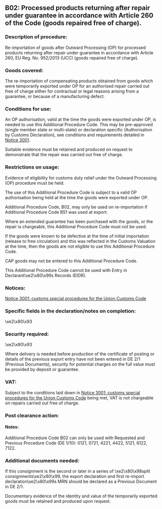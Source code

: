 B02: Processed products returning after repair under guarantee in accordance with Article 260 of the Code (goods repaired free of charge).
------------------------------------------------------------------------------------------------------------------------------------------

### Description of procedure:

Re-importation of goods after Outward Processing (OP) for processed products returning after repair under guarantee in accordance with Article 260, EU Reg. No. 952/2013 (UCC) (goods repaired free of charge).

### Goods covered:

The re-importation of compensating products obtained from goods which were temporarily exported under OP for an authorised repair carried out free of charge either for contractual or legal reasons arising from a guarantee, or because of a manufacturing defect.

### Conditions for use:

An OP authorisation, valid at the time the goods were exported under OP, is needed to use this Additional Procedure Code. This may be pre-approved (single member state or multi-state) or declaration specific (Authorisation by Customs Declaration), see conditions and requirements detailed in [Notice 3001](https://www.gov.uk/government/publications/notice-3001-special-procedures-for-the-union-customs-code).

Suitable evidence must be retained and produced on request to demonstrate that the repair was carried out free of charge.

### Restrictions on usage:

Evidence of eligibility for customs duty relief under the Outward Processing (OP) procedure must be held.

The use of this Additional Procedure Code is subject to a valid OP authorisation being held at the time the goods were exported under OP.

Additional Procedure Code, B02, may only be used on re-importation if Additional Procedure Code B51 was used at export.

Where an extended guarantee has been purchased with the goods, or the repair is chargeable, this Additional Procedure Code must not be used.

If the goods were known to be defective at the time of initial importation (release to free circulation) and this was reflected in the Customs Valuation at the time, then the goods are not eligible to use this Additional Procedure Code.

CAP goods may not be entered to this Additional Procedure Code.

This Additional Procedure Code cannot be used with Entry in Declarant\xe2\x80\x99s Records (EIDR).

### Notices:

[Notice 3001: customs special procedures for the Union Customs Code](https://www.gov.uk/government/publications/notice-3001-special-procedures-for-the-union-customs-code)

### Specific fields in the declaration/notes on completion:

\xe2\x80\x93

### Security required:

\xe2\x80\x93

Where delivery is needed before production of the certificate of posting or details of the previous export entry have not been entered in DE 2/1 (Previous Documents), security for potential charges on the full value must be provided by deposit or guarantee.

### VAT:

Subject to the conditions laid down in [Notice 3001: customs special procedures for the Union Customs Code](https://www.gov.uk/government/publications/notice-3001-special-procedures-for-the-union-customs-code) being met, VAT is not chargeable on repairs carried out free of charge.

### Post clearance action:

#### Notes:

Additional Procedure Code B02 can only be used with Requested and Previous Procedure Code (DE 1/10): 0121, 0721, 4221, 4422, 5121, 6122, 7122.

### Additional documents needed:

If this consignment is the second or later in a series of \xe2\x80\x98split consignments\xe2\x80\x99, the export declaration and first re-import declaration\xe2\x80\x99s MRN should be declared as a Previous Document in DE 2/1.

Documentary evidence of the identity and value of the temporarily exported goods must be retained and produced upon request.

